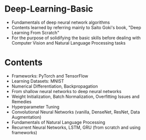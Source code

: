 # Deep-Learning-Basic
- Fundamentals of deep neural network algorithms
- Contents learned by referring mainly to Saito Goki's book, "Deep Learning From Scratch"
- For the purpose of solidifying the basic skills before dealing with Computer Vision and Natural Language Processing tasks

# Contents
- Frameworks: PyTorch and TensorFlow
- Learning Datasets: MNIST
- Numerical Differentiation, Backpropagation
- From shallow neural networks to deep neural networks
- Weight Initialization, Batch Normalization, Overfitting Issues and Remedies
- Hyperparameter Tuning
- Convolutional Neural Networks (vanilla, DenseNet, ResNet, Data Augmentation)
- Fundamentals of Natural Language Processing
- Recurrent Neural Networks, LSTM, GRU (from scratch and using frameworks)
